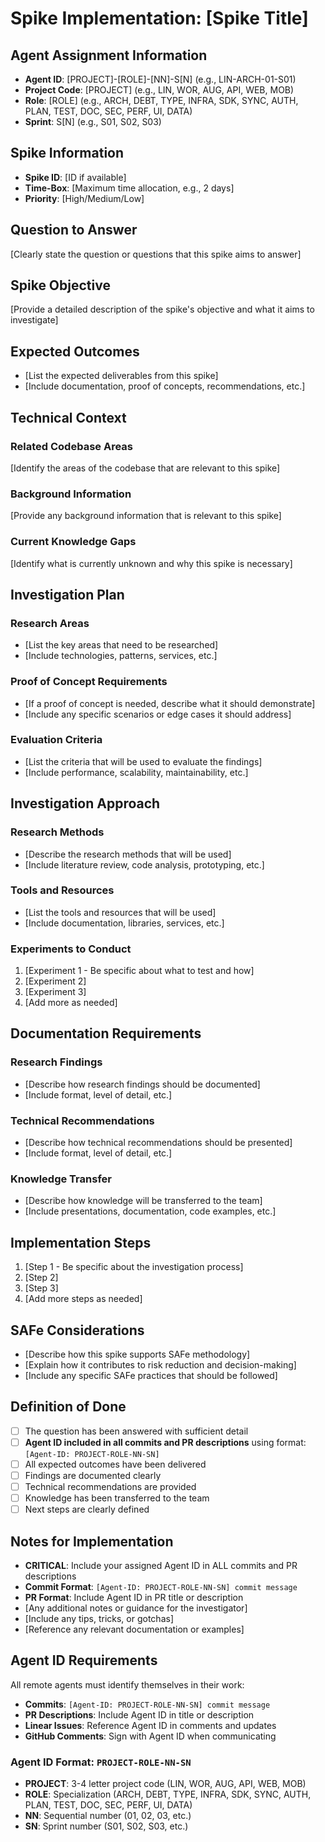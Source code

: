 # Spike Implementation: [Spike Title]

## Agent Assignment Information
- **Agent ID**: [PROJECT]-[ROLE]-[NN]-S[N] (e.g., LIN-ARCH-01-S01)
- **Project Code**: [PROJECT] (e.g., LIN, WOR, AUG, API, WEB, MOB)
- **Role**: [ROLE] (e.g., ARCH, DEBT, TYPE, INFRA, SDK, SYNC, AUTH, PLAN, TEST, DOC, SEC, PERF, UI, DATA)
- **Sprint**: S[N] (e.g., S01, S02, S03)

## Spike Information
- **Spike ID**: [ID if available]
- **Time-Box**: [Maximum time allocation, e.g., 2 days]
- **Priority**: [High/Medium/Low]

## Question to Answer
[Clearly state the question or questions that this spike aims to answer]

## Spike Objective
[Provide a detailed description of the spike's objective and what it aims to investigate]

## Expected Outcomes
- [List the expected deliverables from this spike]
- [Include documentation, proof of concepts, recommendations, etc.]

## Technical Context
### Related Codebase Areas
[Identify the areas of the codebase that are relevant to this spike]

### Background Information
[Provide any background information that is relevant to this spike]

### Current Knowledge Gaps
[Identify what is currently unknown and why this spike is necessary]

## Investigation Plan
### Research Areas
- [List the key areas that need to be researched]
- [Include technologies, patterns, services, etc.]

### Proof of Concept Requirements
- [If a proof of concept is needed, describe what it should demonstrate]
- [Include any specific scenarios or edge cases it should address]

### Evaluation Criteria
- [List the criteria that will be used to evaluate the findings]
- [Include performance, scalability, maintainability, etc.]

## Investigation Approach
### Research Methods
- [Describe the research methods that will be used]
- [Include literature review, code analysis, prototyping, etc.]

### Tools and Resources
- [List the tools and resources that will be used]
- [Include documentation, libraries, services, etc.]

### Experiments to Conduct
1. [Experiment 1 - Be specific about what to test and how]
2. [Experiment 2]
3. [Experiment 3]
4. [Add more as needed]

## Documentation Requirements
### Research Findings
- [Describe how research findings should be documented]
- [Include format, level of detail, etc.]

### Technical Recommendations
- [Describe how technical recommendations should be presented]
- [Include format, level of detail, etc.]

### Knowledge Transfer
- [Describe how knowledge will be transferred to the team]
- [Include presentations, documentation, code examples, etc.]

## Implementation Steps
1. [Step 1 - Be specific about the investigation process]
2. [Step 2]
3. [Step 3]
4. [Add more steps as needed]

## SAFe Considerations
- [Describe how this spike supports SAFe methodology]
- [Explain how it contributes to risk reduction and decision-making]
- [Include any specific SAFe practices that should be followed]

## Definition of Done
- [ ] The question has been answered with sufficient detail
- [ ] **Agent ID included in all commits and PR descriptions** using format: `[Agent-ID: PROJECT-ROLE-NN-SN]`
- [ ] All expected outcomes have been delivered
- [ ] Findings are documented clearly
- [ ] Technical recommendations are provided
- [ ] Knowledge has been transferred to the team
- [ ] Next steps are clearly defined

## Notes for Implementation
- **CRITICAL**: Include your assigned Agent ID in ALL commits and PR descriptions
- **Commit Format**: `[Agent-ID: PROJECT-ROLE-NN-SN] commit message`
- **PR Format**: Include Agent ID in PR title or description
- [Any additional notes or guidance for the investigator]
- [Include any tips, tricks, or gotchas]
- [Reference any relevant documentation or examples]

## Agent ID Requirements
All remote agents must identify themselves in their work:
- **Commits**: `[Agent-ID: PROJECT-ROLE-NN-SN] commit message`
- **PR Descriptions**: Include Agent ID in title or description
- **Linear Issues**: Reference Agent ID in comments and updates
- **GitHub Comments**: Sign with Agent ID when communicating

### Agent ID Format: `PROJECT-ROLE-NN-SN`
- **PROJECT**: 3-4 letter project code (LIN, WOR, AUG, API, WEB, MOB)
- **ROLE**: Specialization (ARCH, DEBT, TYPE, INFRA, SDK, SYNC, AUTH, PLAN, TEST, DOC, SEC, PERF, UI, DATA)
- **NN**: Sequential number (01, 02, 03, etc.)
- **SN**: Sprint number (S01, S02, S03, etc.)
